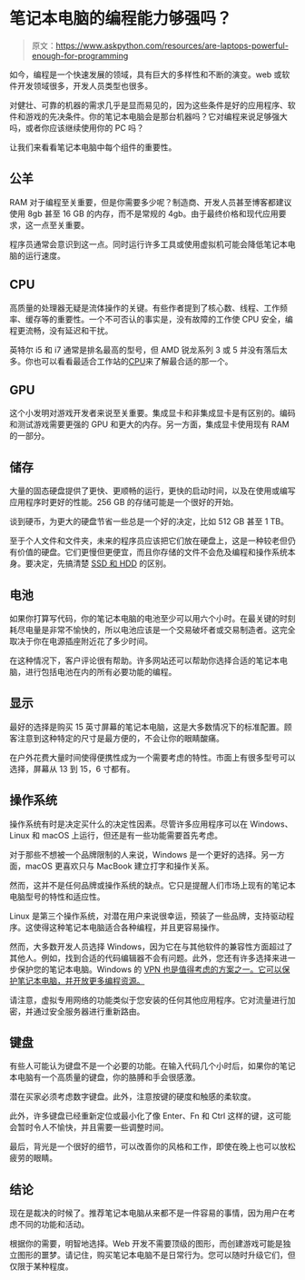 # 笔记本电脑的编程能力够强吗？

> 原文：<https://www.askpython.com/resources/are-laptops-powerful-enough-for-programming>

如今，编程是一个快速发展的领域，具有巨大的多样性和不断的演变。web 或软件开发领域很多，开发人员类型也很多。

对健壮、可靠的机器的需求几乎是显而易见的，因为这些条件是好的应用程序、软件和游戏的先决条件。你的笔记本电脑会是那台机器吗？它对编程来说足够强大吗，或者你应该继续使用你的 PC 吗？

让我们来看看笔记本电脑中每个组件的重要性。

## 公羊

RAM 对于编程至关重要，但是你需要多少呢？制造商、开发人员甚至博客都建议使用 8gb 甚至 16 GB 的内存，而不是常规的 4gb。由于最终价格和现代应用要求，这一点至关重要。

程序员通常会意识到这一点。同时运行许多工具或使用虚拟机可能会降低笔记本电脑的运行速度。

## CPU

高质量的处理器无疑是流体操作的关键。有些作者提到了核心数、线程、工作频率、缓存等的重要性。一个不可否认的事实是，没有故障的工作使 CPU 安全，编程更流畅，没有延迟和干扰。

英特尔 i5 和 i7 通常是排名最高的型号，但 AMD 锐龙系列 3 或 5 并没有落后太多。你也可以看看最适合工作站的[CPU](https://www.tomshardware.com/reviews/best-performance-cpus,5683.html)来了解最合适的那一个。

## GPU

这个小发明对游戏开发者来说至关重要。集成显卡和非集成显卡是有区别的。编码和测试游戏需要更强的 GPU 和更大的内存。另一方面，集成显卡使用现有 RAM 的一部分。

## 储存

大量的固态硬盘提供了更快、更顺畅的运行，更快的启动时间，以及在使用或编写应用程序时更好的性能。256 GB 的存储可能是一个很好的开始。

谈到硬币，为更大的硬盘节省一些总是一个好的决定，比如 512 GB 甚至 1 TB。

至于个人文件和文件夹，未来的程序员应该把它们放在硬盘上，这是一种较老但仍有价值的硬盘。它们更慢但更便宜，而且你存储的文件不会危及编程和操作系统本身。要决定，先搞清楚 [SSD 和 HDD](https://uk.pcmag.com/ssd/8061/ssd-vs-hdd-whats-the-difference) 的区别。

## 电池

如果你打算写代码，你的笔记本电脑的电池至少可以用六个小时。在最关键的时刻耗尽电量是非常不愉快的，所以电池应该是一个交易破坏者或交易制造者。这完全取决于你在电源插座附近花了多少时间。

在这种情况下，客户评论很有帮助。许多网站还可以帮助你选择合适的笔记本电脑，进行包括电池在内的所有必要功能的编程。

## 显示

最好的选择是购买 15 英寸屏幕的笔记本电脑，这是大多数情况下的标准配置。顾客注意到这种特定的尺寸是最方便的，不会让你的眼睛酸痛。

在户外花费大量时间使得便携性成为一个需要考虑的特性。市面上有很多型号可以选择，屏幕从 13 到 15，6 寸都有。

## 操作系统

操作系统有时是决定买什么的决定性因素。尽管许多应用程序可以在 Windows、Linux 和 macOS 上运行，但还是有一些功能需要首先考虑。

对于那些不想被一个品牌限制的人来说，Windows 是一个更好的选择。另一方面，macOS 更喜欢只与 MacBook 建立打字和操作关系。

然而，这并不是任何品牌或操作系统的缺点。它只是提醒人们市场上现有的笔记本电脑型号的特性和适应性。

Linux 是第三个操作系统，对潜在用户来说很幸运，预装了一些品牌，支持驱动程序。这使得这种笔记本电脑适合各种编程，并且更容易操作。

然而，大多数开发人员选择 Windows，因为它在与其他软件的兼容性方面超过了其他人。例如，找到合适的代码编辑器不会有问题。此外，您还有许多选择来进一步保护您的笔记本电脑。Windows 的 [VPN 也是值得考虑的方案之一。它可以保护笔记本电脑，并开放更多编程资源。](https://atlasvpn.com/vpn-for-windows)

请注意，虚拟专用网络的功能类似于您安装的任何其他应用程序。它对流量进行加密，并通过安全服务器进行重新路由。

## 键盘

有些人可能认为键盘不是一个必要的功能。在输入代码几个小时后，如果你的笔记本电脑有一个高质量的键盘，你的胳膊和手会很感激。

潜在买家必须考虑数字键盘。此外，注意按键的硬度和触感的柔软度。

此外，许多键盘已经重新定位或最小化了像 Enter、Fn 和 Ctrl 这样的键，这可能会暂时令人不愉快，并且需要一些调整时间。

最后，背光是一个很好的细节，可以改善你的风格和工作，即使在晚上也可以放松疲劳的眼睛。

## 结论

现在是裁决的时候了。推荐笔记本电脑从来都不是一件容易的事情，因为用户在考虑不同的功能和活动。

根据你的需要，明智地选择。Web 开发不需要顶级的图形，而创建游戏可能是独立图形的噩梦。请记住，购买笔记本电脑不是日常行为。您可以随时升级它们，但仅限于某种程度。